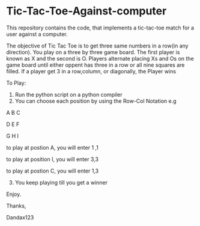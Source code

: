 # Tic-Tac-Toe-Against-computer
This repository contains the code, that implements a tic-tac-toe match for a user against a computer.

The objective of Tic Tac Toe is to get three same numbers in a row(in any direction).
You play on a three by three game board. 
The first player is known as X and the second is O. 
Players alternate placing Xs and Os on the game board until either oppent has three in a row or all nine squares are filled. 
If a player get 3 in a row,column, or diagonally, the Player wins

To Play:
1. Run the python script on a python compiler
2. You can choose each position by using the Row-Col Notation e.g 

A B C

D E F

G H I

to play at postion A, you  will enter 1 ,1

to play at position I, you will enter 3,3

to play at postion C, you will enter 1,3

3. You keep playing till you get a winner


Enjoy.

Thanks,

Dandax123
